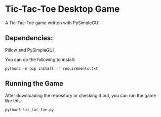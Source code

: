 # Tic-Tac-Toe Desktop Game

A Tic-Tac-Toe game written with PySimpleGUI.

## Dependencies:

Pillow and PySimpleGUI

You can do the following to install:

```
python3 -m pip install -r requirements.txt
```


## Running the Game

After downloading the repository or checking it out, you can run the game like this:

```
python3 tic_tac_toe.py
```
